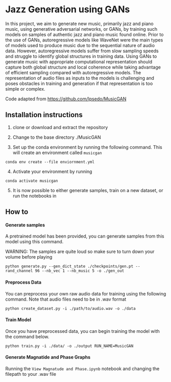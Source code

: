 # Jazz Generation using GANs

In this project, we aim to generate new music, primarily jazz and piano music, using generative adversarial networks, or GANs, by training such models on samples of authentic jazz and piano music found online. Prior to the use of GANs, autoregressive models like WaveNet were the main types of models used to produce music due to the sequential nature of audio data. However, autoregressive models suffer from slow sampling speeds and struggle to identify global structures in training data. Using GANs to generate music with appropriate computational representation should capture both global structure and local coherence while taking advantage of efficient sampling compared with autoregressive models. The representation of audio files as inputs to the models is challenging and poses obstacles in training and generation if that representation is too simple or complex. 

Code adapted from https://github.com/Ipsedo/MusicGAN

## Installation instructions

1. clone or download and extract the repository

2. Change to the base directory ./MusicGAN

3. Set up the conda environment by running the following command. This will create an environment called `musicgan`
 
`conda env create --file enviornment.yml`

4. Activate your environment by running

`conda activate musicgan`

5. It is now possible to either generate samples, train on a new dataset, or run the notebooks in

## How to

#### Generate samples

A pretrained model has been provided, you can generate samples from this model using this command. 

WARNING: The samples are quite loud so make sure to turn down your volume before playing

`python generate.py --gen_dict_state ./checkpoints/gen.pt --rand_channel 96 --nb_vec 1 --nb_music 5 -o ./gen_out`

#### Preprocess Data

You can preprocess your own raw audio data for training using the following command. Note that audio files need to be in .wav format

`python create_dataset.py -i ./path/to/audio.wav -o ./data`

#### Train Model

Once you have preprocessed data, you can begin training the model with the command below.

`python train.py -i ./data/ -o ./output RUN_NAME=MusicGAN`

#### Generate Magnatide and Phase Graphs

Running the `View Magnatude and Phase.ipynb` notebook and changing the filepath to your .wav file 




